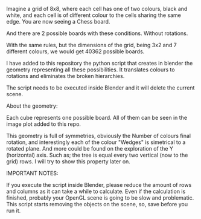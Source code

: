  Imagine a grid of 8x8, where each cell has one of two colours, black and white, and each cell is of different colour to the cells sharing the same edge. You are now seeing a Chess board. 

 And there are 2 possible boards with these conditions. Without rotations.

 With the same rules, but the dimensions of the grid, being 3x2 and 7 different colours, we would get 40362 possible boards.

 I have added to this repository the python script that creates in blender the geometry representing all these possibilities. It translates colours to rotations and eliminates the broken hierarchies.
 
 The script needs to be executed inside Blender and it will delete the current scene.
 
About the geometry:

 Each cube represents one possible board. All of them can be seen in the image plot added to this repo.

 This geometry is full of symmetries, obviously the Number of colours final rotation, and interestingly each of the colour "Wedges" is simetrical to a rotated plane. And more could be found on the exploration of the Y (horizontal) axis. Such as; the tree is equal every two vertical (now to the grid) rows. I will try to show this property later on.
 
  IMPORTANT NOTES:

 If you execute the script inside Blender, please reduce the amount of rows and columns as it can take a while to calculate.
 Even if the calculation is finished, probably your OpenGL scene is going to be slow and problematic.
 This script starts removing the objects on the scene, so, save before you run it.
